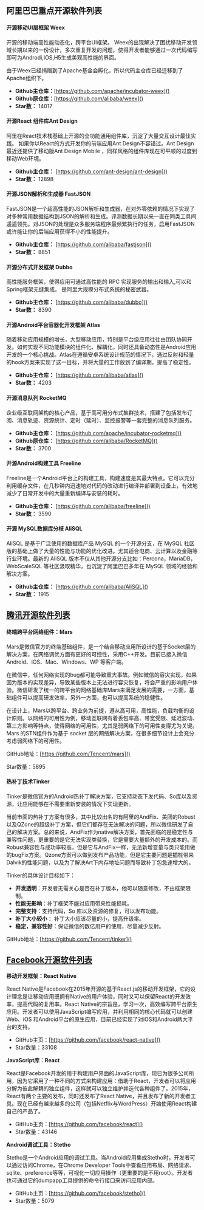 ##  阿里巴巴重点开源软件列表

#### 开源移动UI层框架 Weex

开源的移动端高性能动态化，跨平台UI框架。 Weex的出现解决了困扰移动开发领域长期以来的一份设计，多次重复开发的问题，使得开发者能够通过一次代码编写即可为Androdi,IOS,H5生成美观高性能的界面。

由于Weex已经捐赠到了Apache基金会孵化，所以代码主仓库已经迁移到了Apache组织下。

- **Github主仓库：**[https://github.com/apache/incubator-weex]()
- **Github原仓库：**[https://github.com/alibaba/weex]()
- **Star数：** 14017

#### 开源React 组件库Ant Design

阿里在React技术栈基础上开源的全功能通用组件库，沉淀了大量交互设计最佳实践。 如果你以React的方式开发你的前端应用Ant Design不容错过。Ant Design最近还提供了移动版Ant Design Mobile ，同样风格的组件库现在可平顺的过度到移动Web环境。

- **Github主仓库：** [https://github.com/ant-design/ant-design]()
- **Star数：** 12898

#### 开源JSON解析和生成器 FastJSON

FastJSON是一个超高性能的JSON解析和生成器，在对外零依赖的情况下实现了对多种常用数据结构到JSON的解析和生成。评测数据长期以来一直在同类工具间遥遥领先。对JSON的处理是众多服务端程序最频繁执行的任务，启用FastJSON或许能让你的后端应用获得不小的性能提升。

- **Github主仓库：** [https://github.com/alibaba/fastjson]()
- **Star数：** 8851

#### 开源分布式开发框架 Dubbo

高性能服务框架，使得应用可通过高性能的 RPC 实现服务的输出和输入,可以和 Spring框架无缝集成。 是阿里大规模分布式系统的秘密武器。

- **Github主仓库：** [https://github.com/alibaba/dubbo]()
- **Star数：** 8390

#### 开源Android平台容器化开发框架 Atlas

随着移动应用规模的增长，大型移动应用，特别是平台级应用往往由团队协同开发。如何实现不同功能模块的组件化、解耦化，同时还具备动态性是Android应用开发的一个核心挑战。Atlas在遵循安卓系统设计规范的情况下，通过反射和轻量的hook方案来实现了这一目标，并将大量的工作放到了编译期，提高了稳定性。

- **Github主仓库：** [https://github.com/alibaba/atlas]()
- **Star数：** 4203

#### 开源消息队列 RocketMQ

企业级互联网架构的核心产品，基于高可用分布式集群技术，搭建了包括发布订阅、消息轨迹、资源统计、定时（延时）、监控报警等一套完整的消息队列服务。

- **Github主仓库：** [https://github.com/apache/incubator-rocketmq]()
- **Github原仓库：** [https://github.com/alibaba/RocketMQ]()
- **Star数：** 3700

#### 开源Android构建工具 Freeline

Freeline是一个Android平台上的构建工具，构建速度是其最大特点。它可以充分利用缓存文件，在几秒钟内迅速地对代码的改动进行编译并部署到设备上，有效地减少了日常开发中的大量重新编译与安装的耗时。

- **Github主仓库：** [https://github.com/alibaba/freeline]()
- **Star数：** 3590

#### 开源 MySQL数据库分枝 AliSQL

AliSQL 是基于广泛使用的数据库产品 MySQL 的一个开源分支，在 MySQL 社区版的基础上做了大量的性能与功能的优化改进。尤其适合电商、云计算以及金融等行业环境。最新的 AliSQL 版本不仅从其他开源分支比如：Percona，MariaDB，WebScaleSQL 等社区汲取精华，也沉淀了阿里巴巴多年在 MySQL 领域的经验和解决方案。

- **Github主仓库：** [https://github.com/alibaba/AliSQL]()
- **Star数：** 1915

## [腾讯开源软件列表](https://mp.weixin.qq.com/s?__biz=MjM5MDE0Mjc4MA==&mid=2650995336&idx=1&sn=1fdadb8601d1b619430ff4e2c3ec069a)

#### 终端跨平台网络组件：Mars

Mars是微信官方的终端基础组件，是一个结合移动应用所设计的基于Socket层的解决方案，在网络调优方面有更好的可控性，采用C++开发。目前已接入微信 Android、iOS、Mac、Windows、WP 等客户端。

在微信中，任何网络实现的bug都可能导致重大事故。例如微信的容灾实现，如果因为版本的实现差异，导致某些版本上无法进行容灾恢复，将会严重的影响用户体验。微信研发了统一的跨平台的网络基础库Mars来满足发展的需要，一方面，基础组件可以提高研发效率，另外一方面，也可以提高系统的稳健性。

在设计上，Mars以跨平台、跨业务为前提，遵从高可用，高性能，负载均衡的设计原则。以网络的可用性为例，移动互联网有着丢包率高、带宽受限、延迟波动、第三方影响等特点，使得网络的可用性，尤其是弱网络下的可用性变得尤为关键。Mars 的STN组件作为基于 socket 层的网络解决方案，在很多细节设计上会充分考虑弱网络下的可用性。

GitHub地址：[https://github.com/Tencent/mars]()

Star数量：5895

#### 热补丁技术Tinker

Tinker是微信官方的Android热补丁解决方案，它支持动态下发代码、So库以及资源，让应用能够在不需要重新安装的情况下实现更新。

当前市面的热补丁方案有很多，其中比较出名的有阿里的AndFix、美团的Robust以及QZone的超级补丁方案，但它们都存在无法解决的问题，所以微信研发了自己的解决方案。总的来说，AndFix作为native解决方案，首先面临的是稳定性与兼容性问题，更重要的是它无法实现类替换，它是需要大量额外的开发成本的。而Robust兼容性与成功率较高，但是它与AndFix一样，无法新增变量与类只能用做的bugFix方案。Qzone方案可以做到发布产品功能，但是它主要问题是插桩带来Dalvik的性能问题，以及为了解决Art下内存地址问题而导致补丁包急速增大的。

Tinker的具体设计目标如下：

- **开发透明**：开发者无需关心是否在补丁版本，他可以随意修改，不由框架限制。
- **性能无影响**：补丁框架不能对应用带来性能损耗。
- **完整支持**：支持代码，So 库以及资源的修复，可以发布功能。
- **补丁大小较小**： 补丁大小应该尽量的小，提高升级率。
- **稳定，兼容性好**：保证微信的数亿用户的使用，尽量减少反射。

GitHub地址：[https://github.com/Tencent/tinker]()

## [Facebook开源软件列表](https://mp.weixin.qq.com/s?__biz=MjM5MDE0Mjc4MA==&mid=2650993098&idx=1&sn=987a7b7294024daca002766df2485bf2#rd)

**移动开发框架：React Native**

React Native是Facebook在2015年开源的基于React.js的移动开发框架，它的设计理念是让移动应用既拥有Native的用户体验，同时又可以保留React的开发效率，提高代码的复用率。React Native的宗旨是，学习一次，高效编写跨平台原生应用。开发者可以使用JavaScript编写应用，并利用相同的核心代码就可以创建Web、iOS 和Android平台的原生应用，目前已经实现了对iOS和Android两大平台的支持。

- GitHub主页：[https://github.com/facebook/react-native]() 
- Star数量：33108

**JavaScript库：React**

React是Facebook开发的用于构建用户界面的JavaScript库，现已为很多公司所用，因为它采用了一种不同的方式来构建应用：借助于React，开发者可以将应用分解为彼此解耦的独立组件，这样就可以独立维护并迭代各种组件了。2015年，React有两个主要的发布，同时还发布了React Native，并且发布了新的开发者工具。现在已经有越来越多的公司（包括Netflix与WordPress）开始使用React构建自己的产品了。

- GitHub主页：[https://github.com/facebook/react]() 
- Star数量：43146

**Android调试工具：Stetho**

Stetho是一个Android应用的调试工具。当Android应用集成Stetho时，开发者可以通过访问Chrome，在Chrome Developer Tools中查看应用布局、网络请求、sqlite、preference等等，可视化一切应用操作（更重要的是不用root）。开发者也可通过它的dumpapp工具提供的命令行接口来访问应用内部。

- GitHub主页：[https://github.com/facebook/stetho]() 
- Star数量：5079





